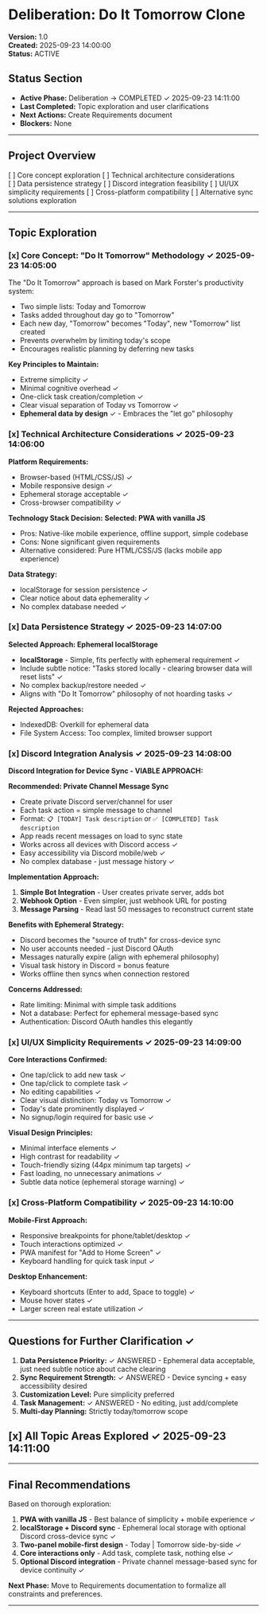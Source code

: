 # Deliberation: Do It Tomorrow Clone

**Version:** 1.0  
**Created:** 2025-09-23 14:00:00  
**Status:** ACTIVE

## Status Section
- **Active Phase:** Deliberation → COMPLETED ✓ 2025-09-23 14:11:00
- **Last Completed:** Topic exploration and user clarifications
- **Next Actions:** Create Requirements document
- **Blockers:** None

---

## Project Overview
[ ] Core concept exploration
[ ] Technical architecture considerations  
[ ] Data persistence strategy
[ ] Discord integration feasibility
[ ] UI/UX simplicity requirements
[ ] Cross-platform compatibility
[ ] Alternative sync solutions exploration

---

## Topic Exploration

### [x] Core Concept: "Do It Tomorrow" Methodology ✓ 2025-09-23 14:05:00
The "Do It Tomorrow" approach is based on Mark Forster's productivity system:
- Two simple lists: Today and Tomorrow
- Tasks added throughout day go to "Tomorrow" 
- Each new day, "Tomorrow" becomes "Today", new "Tomorrow" list created
- Prevents overwhelm by limiting today's scope
- Encourages realistic planning by deferring new tasks

**Key Principles to Maintain:**
- Extreme simplicity ✓
- Minimal cognitive overhead ✓ 
- One-click task creation/completion ✓
- Clear visual separation of Today vs Tomorrow ✓
- **Ephemeral data by design** ✓ - Embraces the "let go" philosophy

### [x] Technical Architecture Considerations ✓ 2025-09-23 14:06:00

**Platform Requirements:**
- Browser-based (HTML/CSS/JS) ✓
- Mobile responsive design ✓
- Ephemeral storage acceptable ✓
- Cross-browser compatibility ✓

**Technology Stack Decision:**
**Selected: PWA with vanilla JS**
- Pros: Native-like mobile experience, offline support, simple codebase
- Cons: None significant given requirements
- Alternative considered: Pure HTML/CSS/JS (lacks mobile app experience)

**Data Strategy:**
- localStorage for session persistence ✓
- Clear notice about data ephemerality ✓
- No complex database needed ✓

### [x] Data Persistence Strategy ✓ 2025-09-23 14:07:00

**Selected Approach: Ephemeral localStorage**
- **localStorage** - Simple, fits perfectly with ephemeral requirement ✓
- Include subtle notice: "Tasks stored locally - clearing browser data will reset lists" ✓
- No complex backup/restore needed ✓
- Aligns with "Do It Tomorrow" philosophy of not hoarding tasks ✓

**Rejected Approaches:**
- IndexedDB: Overkill for ephemeral data
- File System Access: Too complex, limited browser support

### [x] Discord Integration Analysis ✓ 2025-09-23 14:08:00

**Discord Integration for Device Sync - VIABLE APPROACH:**

**Recommended: Private Channel Message Sync**
- Create private Discord server/channel for user
- Each task action = simple message to channel  
- Format: `📋 [TODAY] Task description` or `✅ [COMPLETED] Task description`
- App reads recent messages on load to sync state
- Works across all devices with Discord access ✓
- Easy accessibility via Discord mobile/web ✓
- No complex database - just message history ✓

**Implementation Approach:**
1. **Simple Bot Integration** - User creates private server, adds bot
2. **Webhook Option** - Even simpler, just webhook URL for posting
3. **Message Parsing** - Read last 50 messages to reconstruct current state

**Benefits with Ephemeral Strategy:**
- Discord becomes the "source of truth" for cross-device sync
- No user accounts needed - just Discord OAuth
- Messages naturally expire (align with ephemeral philosophy)
- Visual task history in Discord = bonus feature
- Works offline then syncs when connection restored

**Concerns Addressed:**
- Rate limiting: Minimal with simple task additions
- Not a database: Perfect for ephemeral message-based sync
- Authentication: Discord OAuth handles this elegantly

### [x] UI/UX Simplicity Requirements ✓ 2025-09-23 14:09:00

**Core Interactions Confirmed:**
- One tap/click to add new task ✓
- One tap/click to complete task ✓
- No editing capabilities ✓
- Clear visual distinction: Today vs Tomorrow ✓
- Today's date prominently displayed ✓
- No signup/login required for basic use ✓

**Visual Design Principles:**
- Minimal interface elements ✓
- High contrast for readability ✓
- Touch-friendly sizing (44px minimum tap targets) ✓
- Fast loading, no unnecessary animations ✓
- Subtle data notice (ephemeral storage warning) ✓

### [x] Cross-Platform Compatibility ✓ 2025-09-23 14:10:00

**Mobile-First Approach:**
- Responsive breakpoints for phone/tablet/desktop ✓
- Touch interactions optimized ✓
- PWA manifest for "Add to Home Screen" ✓
- Keyboard handling for quick task input ✓

**Desktop Enhancement:**
- Keyboard shortcuts (Enter to add, Space to toggle) ✓
- Mouse hover states ✓
- Larger screen real estate utilization ✓

---

## Questions for Further Clarification ✓

1. **Data Persistence Priority:** ✓ ANSWERED - Ephemeral data acceptable, just need subtle notice about cache clearing
2. **Sync Requirement Strength:** ✓ ANSWERED - Device syncing + easy accessibility desired  
3. **Customization Level:** Pure simplicity preferred
4. **Task Management:** ✓ ANSWERED - No editing, just add/complete
5. **Multi-day Planning:** Strictly today/tomorrow scope

## [x] All Topic Areas Explored ✓ 2025-09-23 14:11:00

---

## Final Recommendations

Based on thorough exploration:

1. **PWA with vanilla JS** - Best balance of simplicity + mobile experience ✓
2. **localStorage + Discord sync** - Ephemeral local storage with optional Discord cross-device sync ✓
3. **Two-panel mobile-first design** - Today | Tomorrow side-by-side ✓  
4. **Core interactions only** - Add task, complete task, nothing else ✓
5. **Optional Discord integration** - Private channel message-based sync for device continuity ✓

**Next Phase:** Move to Requirements documentation to formalize all constraints and preferences.

---

<!-- AI: Deliberation phase complete - all areas explored with user input incorporated -->
<!-- AI: Ready to proceed to Requirements phase -->
